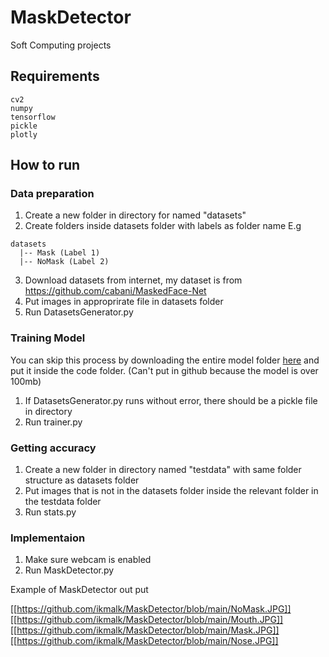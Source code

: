 # MaskDetector

Soft Computing projects

## Requirements
```
cv2
numpy
tensorflow
pickle
plotly
```

## How to run

### Data preparation

1. Create a new folder in directory for named "datasets"
2. Create folders inside datasets folder with labels as folder name E.g
```
datasets
  |-- Mask (Label 1)
  |-- NoMask (Label 2)
```
3. Download datasets from internet, my dataset is from https://github.com/cabani/MaskedFace-Net
4. Put images in approprirate file in datasets folder
5. Run DatasetsGenerator.py

### Training Model

You can skip this process by downloading the entire model folder [here](https://drive.google.com/drive/folders/1Z3sGnD-NP3jrR3Tqjx6XQMdyaaFC20GI?usp=sharing) and put it inside the code folder. (Can't put in github because the model is over 100mb)

1. If DatasetsGenerator.py runs without error, there should be a pickle file in directory
2. Run trainer.py

### Getting accuracy

1. Create a new folder in directory named "testdata" with same folder structure as datasets folder
2. Put images that is not in the datasets folder inside the relevant folder in the testdata folder
3. Run stats.py

### Implementaion
1. Make sure webcam is enabled
2. Run MaskDetector.py

Example of MaskDetector out put

[[https://github.com/ikmalk/MaskDetector/blob/main/NoMask.JPG]]
[[https://github.com/ikmalk/MaskDetector/blob/main/Mouth.JPG]]
[[https://github.com/ikmalk/MaskDetector/blob/main/Mask.JPG]]
[[https://github.com/ikmalk/MaskDetector/blob/main/Nose.JPG]]



